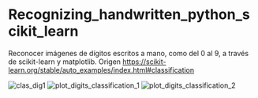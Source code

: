 ﻿# Recognizing_handwritten_python_scikit_learn
 
  Reconocer imágenes de dígitos escritos a mano, como del 0 al 9, a través de scikit-learn y matplotlib.
  Origen https://scikit-learn.org/stable/auto_examples/index.html#classification
  
  
![clas_dig1](https://user-images.githubusercontent.com/29576337/207218449-a111b53c-bd69-4958-ba6f-63d90d4679f7.jpg)
![plot_digits_classification_1](https://user-images.githubusercontent.com/29576337/207218459-d63dcef7-3590-40b4-9714-4c50e4b92515.png)
![plot_digits_classification_2](https://user-images.githubusercontent.com/29576337/207218461-b22c6637-6863-483e-a40f-8618c468a19c.png)
